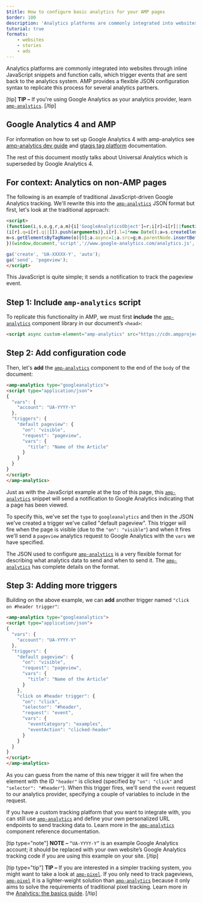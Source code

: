 ```yaml
---
$title: How to configure basic analytics for your AMP pages
$order: 100
description: 'Analytics platforms are commonly integrated into websites through inline JavaScript snippets and function calls, which trigger events that are sent back to the analytics system.'
tutorial: true
formats:
    - websites
    - stories
    - ads
---
```


Analytics platforms are commonly integrated into websites through inline JavaScript snippets and function calls, which trigger events that are sent back to the analytics system. AMP provides a flexible JSON configuration syntax to replicate this process for several analytics partners.

[tip]
**TIP –** If you're using Google Analytics as your analytics provider, learn [`amp-analytics`](../../../documentation/components/reference/amp-analytics.md).
[/tip]

## Google Analytics 4 and AMP
For information on how to set up Google Analytics 4 with amp-analytics see [amp-analytics dev guide](https://developers.google.com/analytics/devguides/collection/amp-analytics) and [gtagjs tag platform](https://developers.google.com/tag-platform/gtagjs/amp?technology=gtagjs) documentation.

The rest of this document mostly talks about Universal Analytics which is superseded by Google Analytics 4.

## For context: Analytics on non-AMP pages

The following is an example of traditional JavaScript-driven Google Analytics tracking. We'll rewrite this into the [`amp-analytics`](../../../documentation/components/reference/amp-analytics.md) JSON format but first, let's look at the traditional approach:

```html
<script>
(function(i,s,o,g,r,a,m){i['GoogleAnalyticsObject']=r;i[r]=i[r]||function(){
(i[r].q=i[r].q||[]).push(arguments)},i[r].l=1*new Date();a=s.createElement(o),
m=s.getElementsByTagName(o)[0];a.async=1;a.src=g;m.parentNode.insertBefore(a,m)
})(window,document,'script','//www.google-analytics.com/analytics.js','ga');

ga('create', 'UA-XXXXX-Y', 'auto');
ga('send', 'pageview');
</script>
```

This JavaScript is quite simple; it sends a notification to track the pageview event.

## Step 1: Include `amp-analytics` script

To replicate this functionality in AMP, we must first **include** the [`amp-analytics`](../../../documentation/components/reference/amp-analytics.md) component library in our document’s `<head>`:

```html
<script async custom-element="amp-analytics" src="https://cdn.ampproject.org/v0/amp-analytics-0.1.js"></script>
```

## Step 2: Add configuration code

Then, let's **add** the [`amp-analytics`](../../../documentation/components/reference/amp-analytics.md) component to the end of the `body` of the document:

```html
<amp-analytics type="googleanalytics">
<script type="application/json">
{
  "vars": {
    "account": "UA-YYYY-Y"
  },
  "triggers": {
    "default pageview": {
      "on": "visible",
      "request": "pageview",
      "vars": {
        "title": "Name of the Article"
      }
    }
  }
}
</script>
</amp-analytics>
```

Just as with the JavaScript example at the top of this page, this [`amp-analytics`](../../../documentation/components/reference/amp-analytics.md) snippet will send a notification to Google Analytics indicating that a page has been viewed.

To specify this, we've set the `type` to `googleanalytics` and then in the JSON we've created a trigger we've called "default pageview".  This trigger will fire when the page is visible (due to the `"on": "visible"`) and when it fires we'll send a `pageview` analytics request to Google Analytics with the `vars` we have specified.

The JSON used to configure [`amp-analytics`](../../../documentation/components/reference/amp-analytics.md) is a very flexible format for describing what analytics data to send and when to send it.  The [`amp-analytics`](../../../documentation/components/reference/amp-analytics.md) has complete details on the format.

## Step 3: Adding more triggers

Building on the above example, we can **add** another trigger named `"click on #header trigger"`:

```html
<amp-analytics type="googleanalytics">
<script type="application/json">
{
  "vars": {
    "account": "UA-YYYY-Y"
  },
  "triggers": {
    "default pageview": {
      "on": "visible",
      "request": "pageview",
      "vars": {
        "title": "Name of the Article"
      }
    },
    "click on #header trigger": {
      "on": "click",
      "selector": "#header",
      "request": "event",
      "vars": {
        "eventCategory": "examples",
        "eventAction": "clicked-header"
      }
    }
  }
}
</script>
</amp-analytics>
```

As you can guess from the name of this new trigger it will fire when the element with the ID `"header"` is clicked (specified by `"on": "click"` and `"selector": "#header"`).  When this trigger fires, we'll send the `event` request to our analytics provider, specifying a couple of variables to include in the request.

If you have a custom tracking platform that you want to integrate with, you can still use [`amp-analytics`](../../../documentation/components/reference/amp-analytics.md) and define your own personalized URL endpoints to send tracking data to. Learn more in the [`amp-analytics`](../../../documentation/components/reference/amp-analytics.md) component reference documentation.

[tip type="note"]
**NOTE –**  `“UA-YYYY-Y”` is an example Google Analytics account; it should be replaced with your own website’s Google Analytics tracking code if you are using this example on your site.
[/tip]

[tip type="tip"]
**TIP –** If you are interested in a simpler tracking system, you might want to take a look at [`amp-pixel`](../../../documentation/components/reference/amp-pixel.md). If you only need to track pageviews, [`amp-pixel`](../../../documentation/components/reference/amp-pixel.md) it is a lighter-weight solution than [`amp-analytics`](../../../documentation/components/reference/amp-analytics.md) because it only aims to solve the requirements of traditional pixel tracking. Learn more in the [Analytics: the basics guide](../../../documentation/guides-and-tutorials/optimize-measure/configure-analytics/analytics_basics.md).
[/tip]
